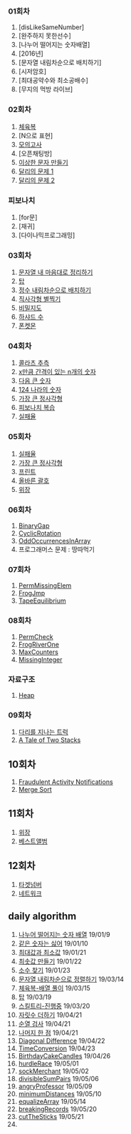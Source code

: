 ### 01회차

1. [disLikeSameNumber]
1. [완주하지 못한선수]
1. [나누어 떨어지는 숫자배열]
1. [2016년]
1. [문자열 내림차순으로 배치하기]
1. [시저암호]
1. [최대공약수와 최소공배수]
1. [무지의 먹방 라이브]

### 02회차

1. [체육복](https://gist.github.com/pdvonzoo/d5e298ad88bd36a6d7c0e4744c8de716)
1. [N으로 표현]
1. [모의고사](https://gist.github.com/pdvonzoo/2e346717bb0c283965fa70b56e6fe4b0)
1. [오픈채팅방]
1. [이상한 문자 만들기](https://gist.github.com/pdvonzoo/aa83def1d199737eaf648805bcae1260)
1. [달리의 문제 1](https://gist.github.com/pdvonzoo/d412598587c50b85d2e66fad0c904aff)
1. [달리의 문제 2](https://gist.github.com/pdvonzoo/90d7cc974338eb8b67c2923d545ace86)

### 피보나치

1. [for문]
1. [재귀]
1. [다이나믹프로그래밍]

### 03회차

1. [문자열 내 마음대로 정리하기](https://gist.github.com/pdvonzoo/0c7b5a7fd6bc9ecdf24cbf645c407ee7)
1. [탑]()
1. [정수 내림차순으로 배치하기](https://gist.github.com/pdvonzoo/cbe383a73c3ed882e7b68d8df0d7c8dd)
1. [직사각형 별찍기](https://gist.github.com/pdvonzoo/0344daf6a78693f1897a15cb0236fe13)
1. [비밀지도]()
1. [하샤드 수](https://gist.github.com/pdvonzoo/1fc4ce9fbfc319caee6add0d88739aea)
1. [폰켓몬](https://gist.github.com/pdvonzoo/0c73dc1fcf8ecc8e95adfb38f667bf55)


### 04회차

1. [콜라츠 추측](https://gist.github.com/pdvonzoo/fa9f8de91531b59a3e457989599183ec)
1. [x만큼 간격이 있는 n개의 숫자](https://gist.github.com/pdvonzoo/69ac12f62941cc32b33b8aac8ae95974)
1. [다음 큰 숫자](https://gist.github.com/pdvonzoo/e6e3ff55daef640e1f8b2ed21fe8d8d8)
1. [124 나라의 숫자](https://gist.github.com/pdvonzoo/5d6a71044710c18845946143034ea409)
1. [가장 큰 정사각형](https://gist.github.com/pdvonzoo/b50ec807323fcc02f289c5085a582ae2)
1. [피보나치 복습](https://gist.github.com/pdvonzoo/afe2974e0cbaeb3fe34a3b74dfebe64c)
1. [실패율](https://gist.github.com/pdvonzoo/52ee915215de4d1bfaae78586bac2f77)

### 05회차

1. [실패율](https://programmers.co.kr/learn/courses/30/lessons/42889?language=javascript)
1. [가장 큰 정사각형](https://programmers.co.kr/learn/courses/30/lessons/12905?language=javascript)
1. [프린트](https://programmers.co.kr/learn/courses/30/lessons/42587?language=javascript)
1. [올바른 괄호](https://gist.github.com/pdvonzoo/b46a6a25ac4b28049d0c16f8b854dc24)
1. [위장](https://programmers.co.kr/learn/courses/30/lessons/42578?language=javascript)

### 06회차

1. [BinaryGap](https://gist.github.com/pdvonzoo/f0b2f815749e5ce838cdad17f06f1c39)
1. [CyclicRotation](https://gist.github.com/pdvonzoo/a5bd0d14244ba0df826ecc4e83a48d91)
1. [OddOccurrencesInArray](https://gist.github.com/pdvonzoo/8c18ecfe941ae9f09e1cb7e9219358b1)
1. 프로그래머스 문제 : 땅따먹기

### 07회차

1. [PermMissingElem](https://gist.github.com/pdvonzoo/1463fe29e292ff1fa3698af56033aea0)
1. [FrogJmp](https://gist.github.com/pdvonzoo/8608e74e9a331ce1132d7ffa0425b721)
1. [TapeEquilibrium]()

### 08회차

1. [PermCheck](https://gist.github.com/pdvonzoo/48c09723e853b507d132ea13e483d0d4)
1. [FrogRiverOne](https://gist.github.com/pdvonzoo/05acd2a6a4378ef1a19bd64fe021796c)
1. [MaxCounters](https://gist.github.com/pdvonzoo/a94f4bbe57ba41e085bc24b0f24ac2ee)
1. [MissingInteger](https://gist.github.com/pdvonzoo/6952a7a81a49c1f66b99d830126bd13f)

### 자료구조

1. [Heap](https://gist.github.com/pdvonzoo/22b14ab5c2f6768c9812335ac88fa6bb)

### 09회차

1. [다리를 지나는 트럭](https://gist.github.com/pdvonzoo/0de347a4229a8dbe392a7483badc8f57)
1. [A Tale of Two Stacks](https://gist.github.com/pdvonzoo/e72b3ad96237f48ae769ccac0f4fc5e0)

## 10회차

1. [Fraudulent Activity Notifications](https://gist.github.com/pdvonzoo/282286eb0a7f4fc7156fbb23087b40af)
1. [Merge Sort]()

## 11회차

1. [위장](https://gist.github.com/pdvonzoo/8ee032c91d9e856e57865a2c292bf51b)
1. [베스트앨범](https://gist.github.com/pdvonzoo/dfddb8ed5b07b6aee6f6c98cc1037902)

## 12회차

1. [타겟넘버](https://gist.github.com/pdvonzoo/25caf0576a16a6ccd082f0f9cc13d7e4)
1. [네트워크](https://gist.github.com/pdvonzoo/f8d872b639b04391d1d0c914e928709f)

## daily algorithm

1. [나누어 떨어지는 숫자 배열](https://gist.github.com/pdvonzoo/4b0f1b645831d21030ae0afbeb48e086) 19/01/9
1. [같은 숫자는 싫어](https://gist.github.com/pdvonzoo/ecae10827a13a6178b5db6a110460f5a) 19/01/10
1. [최대값과 최소값](https://gist.github.com/pdvonzoo/6d3c7e2586f8dd1bbdd8a5f2a79737dd) 19/01/21
1. [최솟값 만들기](https://gist.github.com/pdvonzoo/0b6ae0d95b0cfbb6ec02e5bc10c06228) 19/01/22 
1. [소수 찾기](https://gist.github.com/pdvonzoo/fc7b9aee12e3ba234d284255e3db28e8) 19/01/23 
1. [문자열 내림차순으로 정렬하기](https://gist.github.com/pdvonzoo/bcdeb32e01bc82d0c90f21bcea1a8abc) 19/03/14
1. [체육복-배열 풀이](https://gist.github.com/pdvonzoo/9170a3c7c1a6319330aaa7973276fbea) 19/03/15
1. [탑](https://gist.github.com/pdvonzoo/bf9c6dd1f387ff4aaad5c32cf0d60f29) 19/03/19
1. [스킬트리-진행중](https://gist.github.com/pdvonzoo/3f3d7442f80986d61d2618ae9a1d7b02) 19/03/20
1. [자릿수 더하기](https://gist.github.com/pdvonzoo/e08aa8930280caa9fe8ca0e35aff2809) 19/04/21
1. [순열 검사](https://gist.github.com/pdvonzoo/71fa82422ef3a7cb16abc7d805e02266) 19/04/21
1. [나머지 한 점](https://gist.github.com/pdvonzoo/9428c360b2fdbdf04bbd61f9c00831b6) 19/04/21
1. [Diagonal Difference](https://gist.github.com/pdvonzoo/b77e93f86412cec9adc5efed19727078) 19/04/22
1. [TimeConversion](https://gist.github.com/pdvonzoo/27ee7e08147f75525a6a68159ae2461e) 19/04/23
1. [BirthdayCakeCandles](https://gist.github.com/pdvonzoo/b58c385eb7d0f6dbb320de3477f0af63) 19/04/26
1. [hurdleRace](https://gist.github.com/pdvonzoo/e9ee65f7983772a48ce0302e3f4e458a) 19/05/01
1. [sockMerchant](https://gist.github.com/pdvonzoo/3e97f56f4e55c6c83c3884587f02ca58) 19/05/02
1. [divisibleSumPairs](https://gist.github.com/pdvonzoo/c7b6822c6b74b42d8d2f3061f8c460b2) 19/05/06
1. [angryProfessor](https://gist.github.com/pdvonzoo/18fd73112b9313bee6f47c2b38ccb93a) 19/05/09
1. [minimumDistances](https://gist.github.com/pdvonzoo/1bdbadeaa4d5bc6d36da0f170dc6a89f) 19/05/10
1. [equalizeArray](https://gist.github.com/pdvonzoo/1888fa4e0e6d8e02ad386d41cb2339f5) 19/05/14
1. [breakingRecords](https://gist.github.com/pdvonzoo/4b649f3aa15f0df4b776f75607aae5dd) 19/05/20
1. [cutTheSticks](https://gist.github.com/pdvonzoo/ea9b0f386eb2acb4498972000e176cec) 19/05/21
1. 
